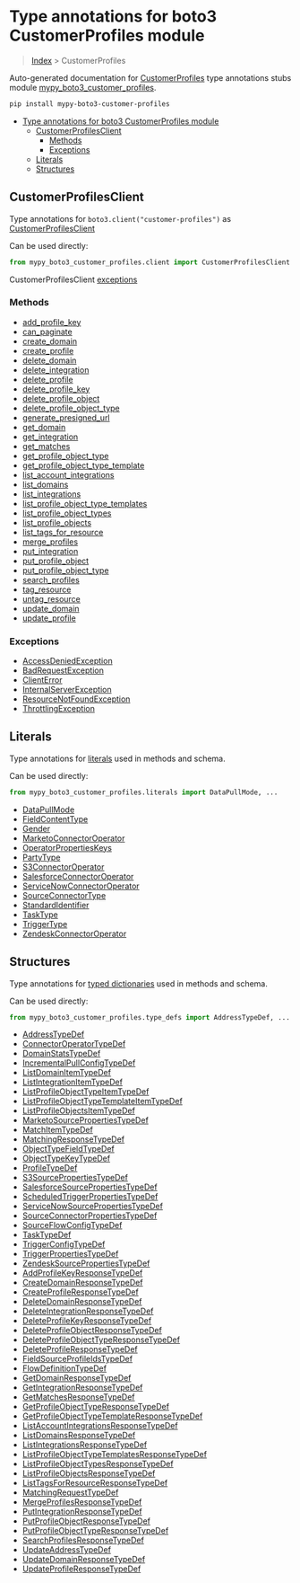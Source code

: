 # Type annotations for boto3 CustomerProfiles module

> [Index](../index.md) > CustomerProfiles

Auto-generated documentation for [CustomerProfiles](https://boto3.amazonaws.com/v1/documentation/api/latest/reference/services/customer-profiles.html#CustomerProfiles)
type annotations stubs module [mypy_boto3_customer_profiles](https://pypi.org/project/mypy-boto3-customer-profiles/).

```bash
pip install mypy-boto3-customer-profiles
```

- [Type annotations for boto3 CustomerProfiles module](#type-annotations-for-boto3-customerprofiles-module)
  - [CustomerProfilesClient](#customerprofilesclient)
    - [Methods](#methods)
    - [Exceptions](#exceptions)
  - [Literals](#literals)
  - [Structures](#structures)

## CustomerProfilesClient

Type annotations for  `boto3.client("customer-profiles")` as [CustomerProfilesClient](./client.md)

Can be used directly:

```python
from mypy_boto3_customer_profiles.client import CustomerProfilesClient
```


CustomerProfilesClient [exceptions](./client.md#exceptions)



### Methods
- [add_profile_key](./client.md#add-profile-key)
- [can_paginate](./client.md#can-paginate)
- [create_domain](./client.md#create-domain)
- [create_profile](./client.md#create-profile)
- [delete_domain](./client.md#delete-domain)
- [delete_integration](./client.md#delete-integration)
- [delete_profile](./client.md#delete-profile)
- [delete_profile_key](./client.md#delete-profile-key)
- [delete_profile_object](./client.md#delete-profile-object)
- [delete_profile_object_type](./client.md#delete-profile-object-type)
- [generate_presigned_url](./client.md#generate-presigned-url)
- [get_domain](./client.md#get-domain)
- [get_integration](./client.md#get-integration)
- [get_matches](./client.md#get-matches)
- [get_profile_object_type](./client.md#get-profile-object-type)
- [get_profile_object_type_template](./client.md#get-profile-object-type-template)
- [list_account_integrations](./client.md#list-account-integrations)
- [list_domains](./client.md#list-domains)
- [list_integrations](./client.md#list-integrations)
- [list_profile_object_type_templates](./client.md#list-profile-object-type-templates)
- [list_profile_object_types](./client.md#list-profile-object-types)
- [list_profile_objects](./client.md#list-profile-objects)
- [list_tags_for_resource](./client.md#list-tags-for-resource)
- [merge_profiles](./client.md#merge-profiles)
- [put_integration](./client.md#put-integration)
- [put_profile_object](./client.md#put-profile-object)
- [put_profile_object_type](./client.md#put-profile-object-type)
- [search_profiles](./client.md#search-profiles)
- [tag_resource](./client.md#tag-resource)
- [untag_resource](./client.md#untag-resource)
- [update_domain](./client.md#update-domain)
- [update_profile](./client.md#update-profile)




### Exceptions
- [AccessDeniedException](./client.md#accessdeniedexception)
- [BadRequestException](./client.md#badrequestexception)
- [ClientError](./client.md#clienterror)
- [InternalServerException](./client.md#internalserverexception)
- [ResourceNotFoundException](./client.md#resourcenotfoundexception)
- [ThrottlingException](./client.md#throttlingexception)










## Literals

Type annotations for [literals](./literals.md) used in methods and schema.

Can be used directly:

```python
from mypy_boto3_customer_profiles.literals import DataPullMode, ...
```

- [DataPullMode](./literals.md#datapullmode)
- [FieldContentType](./literals.md#fieldcontenttype)
- [Gender](./literals.md#gender)
- [MarketoConnectorOperator](./literals.md#marketoconnectoroperator)
- [OperatorPropertiesKeys](./literals.md#operatorpropertieskeys)
- [PartyType](./literals.md#partytype)
- [S3ConnectorOperator](./literals.md#s3connectoroperator)
- [SalesforceConnectorOperator](./literals.md#salesforceconnectoroperator)
- [ServiceNowConnectorOperator](./literals.md#servicenowconnectoroperator)
- [SourceConnectorType](./literals.md#sourceconnectortype)
- [StandardIdentifier](./literals.md#standardidentifier)
- [TaskType](./literals.md#tasktype)
- [TriggerType](./literals.md#triggertype)
- [ZendeskConnectorOperator](./literals.md#zendeskconnectoroperator)




## Structures


Type annotations for [typed dictionaries](./type_defs.md) used in methods and schema.

Can be used directly:

```python
from mypy_boto3_customer_profiles.type_defs import AddressTypeDef, ...
```

- [AddressTypeDef](./type_defs.md#addresstypedef)
- [ConnectorOperatorTypeDef](./type_defs.md#connectoroperatortypedef)
- [DomainStatsTypeDef](./type_defs.md#domainstatstypedef)
- [IncrementalPullConfigTypeDef](./type_defs.md#incrementalpullconfigtypedef)
- [ListDomainItemTypeDef](./type_defs.md#listdomainitemtypedef)
- [ListIntegrationItemTypeDef](./type_defs.md#listintegrationitemtypedef)
- [ListProfileObjectTypeItemTypeDef](./type_defs.md#listprofileobjecttypeitemtypedef)
- [ListProfileObjectTypeTemplateItemTypeDef](./type_defs.md#listprofileobjecttypetemplateitemtypedef)
- [ListProfileObjectsItemTypeDef](./type_defs.md#listprofileobjectsitemtypedef)
- [MarketoSourcePropertiesTypeDef](./type_defs.md#marketosourcepropertiestypedef)
- [MatchItemTypeDef](./type_defs.md#matchitemtypedef)
- [MatchingResponseTypeDef](./type_defs.md#matchingresponsetypedef)
- [ObjectTypeFieldTypeDef](./type_defs.md#objecttypefieldtypedef)
- [ObjectTypeKeyTypeDef](./type_defs.md#objecttypekeytypedef)
- [ProfileTypeDef](./type_defs.md#profiletypedef)
- [S3SourcePropertiesTypeDef](./type_defs.md#s3sourcepropertiestypedef)
- [SalesforceSourcePropertiesTypeDef](./type_defs.md#salesforcesourcepropertiestypedef)
- [ScheduledTriggerPropertiesTypeDef](./type_defs.md#scheduledtriggerpropertiestypedef)
- [ServiceNowSourcePropertiesTypeDef](./type_defs.md#servicenowsourcepropertiestypedef)
- [SourceConnectorPropertiesTypeDef](./type_defs.md#sourceconnectorpropertiestypedef)
- [SourceFlowConfigTypeDef](./type_defs.md#sourceflowconfigtypedef)
- [TaskTypeDef](./type_defs.md#tasktypedef)
- [TriggerConfigTypeDef](./type_defs.md#triggerconfigtypedef)
- [TriggerPropertiesTypeDef](./type_defs.md#triggerpropertiestypedef)
- [ZendeskSourcePropertiesTypeDef](./type_defs.md#zendesksourcepropertiestypedef)
- [AddProfileKeyResponseTypeDef](./type_defs.md#addprofilekeyresponsetypedef)
- [CreateDomainResponseTypeDef](./type_defs.md#createdomainresponsetypedef)
- [CreateProfileResponseTypeDef](./type_defs.md#createprofileresponsetypedef)
- [DeleteDomainResponseTypeDef](./type_defs.md#deletedomainresponsetypedef)
- [DeleteIntegrationResponseTypeDef](./type_defs.md#deleteintegrationresponsetypedef)
- [DeleteProfileKeyResponseTypeDef](./type_defs.md#deleteprofilekeyresponsetypedef)
- [DeleteProfileObjectResponseTypeDef](./type_defs.md#deleteprofileobjectresponsetypedef)
- [DeleteProfileObjectTypeResponseTypeDef](./type_defs.md#deleteprofileobjecttyperesponsetypedef)
- [DeleteProfileResponseTypeDef](./type_defs.md#deleteprofileresponsetypedef)
- [FieldSourceProfileIdsTypeDef](./type_defs.md#fieldsourceprofileidstypedef)
- [FlowDefinitionTypeDef](./type_defs.md#flowdefinitiontypedef)
- [GetDomainResponseTypeDef](./type_defs.md#getdomainresponsetypedef)
- [GetIntegrationResponseTypeDef](./type_defs.md#getintegrationresponsetypedef)
- [GetMatchesResponseTypeDef](./type_defs.md#getmatchesresponsetypedef)
- [GetProfileObjectTypeResponseTypeDef](./type_defs.md#getprofileobjecttyperesponsetypedef)
- [GetProfileObjectTypeTemplateResponseTypeDef](./type_defs.md#getprofileobjecttypetemplateresponsetypedef)
- [ListAccountIntegrationsResponseTypeDef](./type_defs.md#listaccountintegrationsresponsetypedef)
- [ListDomainsResponseTypeDef](./type_defs.md#listdomainsresponsetypedef)
- [ListIntegrationsResponseTypeDef](./type_defs.md#listintegrationsresponsetypedef)
- [ListProfileObjectTypeTemplatesResponseTypeDef](./type_defs.md#listprofileobjecttypetemplatesresponsetypedef)
- [ListProfileObjectTypesResponseTypeDef](./type_defs.md#listprofileobjecttypesresponsetypedef)
- [ListProfileObjectsResponseTypeDef](./type_defs.md#listprofileobjectsresponsetypedef)
- [ListTagsForResourceResponseTypeDef](./type_defs.md#listtagsforresourceresponsetypedef)
- [MatchingRequestTypeDef](./type_defs.md#matchingrequesttypedef)
- [MergeProfilesResponseTypeDef](./type_defs.md#mergeprofilesresponsetypedef)
- [PutIntegrationResponseTypeDef](./type_defs.md#putintegrationresponsetypedef)
- [PutProfileObjectResponseTypeDef](./type_defs.md#putprofileobjectresponsetypedef)
- [PutProfileObjectTypeResponseTypeDef](./type_defs.md#putprofileobjecttyperesponsetypedef)
- [SearchProfilesResponseTypeDef](./type_defs.md#searchprofilesresponsetypedef)
- [UpdateAddressTypeDef](./type_defs.md#updateaddresstypedef)
- [UpdateDomainResponseTypeDef](./type_defs.md#updatedomainresponsetypedef)
- [UpdateProfileResponseTypeDef](./type_defs.md#updateprofileresponsetypedef)
